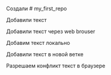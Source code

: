 ﻿Создали # my_first_repo

Добавили текст

Добавили текст через web brouser

Добавим текст локально

Добавили текст в новой ветке

Разрешаем конфликт текст в браузере
